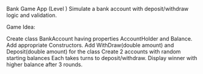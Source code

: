 Bank Game App (Level )
Simulate a bank account with deposit/withdraw logic and validation.

Game Idea:

Create class BankAccount having properties AccountHolder and Balance. Add appropriate Constructors. Add WithDraw(double amount) and Deposit(double amount) for the class
Create 2 accounts with random starting balances
Each takes turns to deposit/withdraw.
Display winner with higher balance after 3 rounds.
